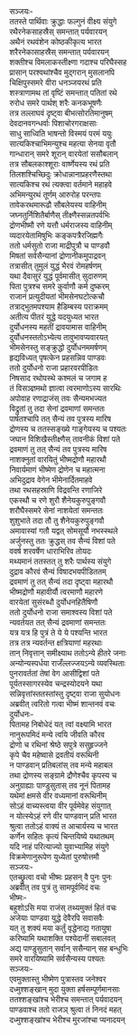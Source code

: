 सञ्जयः-  
ततस्ते पार्थिवाः क्रुद्धाः फल्गुनं वीक्ष्य संयुगे  
रथैरनेकसाहस्रैस् समन्तात् पर्यवारयन्  
अथैनं रथवंशेन कोष्ठकीकृत्य भारत  
शरैरनेकासाहस्रैस् समन्तात् पर्यवारयन्  
शक्तीश्च विमलाकस्तीक्ष्णा गदाश्च परिघैस्सह  
प्रासान् परश्वथांश्चैव मुद्गरान् मुसलानपि  
चिक्षिपुस्समरे वीरा धनञ्जयरथं प्रति  
शस्त्राणामथ तां वृष्टिं समन्तात् पतितां रथे  
रुरोध समरे पार्थश् शरैः कनकभूषणैः  
तत्र तल्लाघवं दृष्ट्वा बीभत्सोरतिमानुषम्  
देवदानवगन्धर्वाः पिशाचोरगराक्षसाः  
साधु साध्विति भाषन्तो विस्मयं परमं ययुः  
सात्यकिश्चाभिमन्युश्च महत्या सेनया वृतौ  
गान्धारान् समरे शूरान् वारयेतां ससौबलान्  
तत्र सौबलकाश्शूराः वार्ष्णेयस्य रथं प्रति  
तिलशश्चिच्छिदुः क्रोधान्नानाप्रहरणैस्तथा  
सात्यकिश्च रथं त्यक्त्वा वर्तमाने महाहवे  
अभिमन्युरथं तूर्णम् आरुरोह परन्तपः  
तावेकरथमारूढौ सौबलेयस्य वाहिनीम्  
जघ्नतुर्निशितैर्बाणैस् तीक्ष्णैस्सन्नतपर्वभिः  
द्रोणभीष्मौ रणे यत्तौ धर्मराजस्य वाहिनीम्  
व्यदारयेतामिषुभिः कङ्कपत्रैरजिह्मगैः  
ततो धर्मसुतो राजा माद्रीपुत्रौ च पाण्डवौ  
मिषतां सर्वसैन्यानां द्रोणानीकमुपाद्रवन्  
तत्रासीत् तुमुलं युद्धं भैरवं रोमहर्षणम्  
यथा दैवासुरं युद्धं पूर्वमासीत् सुदारुणम्  
पिता पुत्रश्च समरे कुर्वाणौ कर्म दुष्करम्  
राजानं प्रत्युदीयतां भीमसेनघटोत्कचौ  
तत्राद्भुतमपश्याम हैडिम्बस्य पराक्रमम्  
अतीत्य पीतरं युद्धे यदयुध्यत भारत  
दुर्योधनस्य महतीं द्रावयामास वाहिनीम्  
दुर्योधनस्ततोऽभ्येत्य तावुभावप्यवारयत्  
भीमसेनस्तु सङ्क्रुद्धो दुर्योधनममर्षणम्  
हृद्यविध्यत् पृषत्केन प्रहसन्निव पाण्डवः  
ततो दुर्योधनो राजा प्रहारवरपीडितः  
निषसाद रथोपस्थे कश्मलं च जगाम ह  
तं विसञ्ज्ञमथो ज्ञात्वा त्वरमाणोऽस्य सारथिः  
अपोवाह रणाद्राजंस् तवः सैन्यमभज्यत  
विद्रुतां तु तदा सेनां द्रवमाणां समन्ततः  
पार्षतश्चापि तत् सैन्यं तव पुत्रस्य मारिष  
द्रोणस्य च ततस्सङ्ख्ये गाङ्गेयस्य च पश्यतः  
जघान विशिखैस्तीक्ष्णैस् तावनीकं विशां पते  
द्रवमाणं तु तत् सैन्यं तव पुत्रस्य मारिष  
नाशक्नुतां वारयितुं भीष्मद्रोणौ महारथौ  
निवार्यमाणं भीष्मेण द्रोणेन च महात्मना  
अभिदुद्राव वेगेन भीमेनार्दितमाहवे  
तथा रथसहस्राणि विद्रवन्ति रणाजिरे  
एकस्थौ च रणे शुरौ शैनेयकुरुपुङ्गवौ  
शरौघैस्समरे सेनां नाशयेतां समन्ततः  
शुशुभाते तदा तौ तु शैनेयकुरुपुङ्गवौ  
अमावास्यां गतौ यद्वत् सोमसूर्यौ नभस्स्थले  
अर्जुनस्तु ततः क्रुद्धस् तव सैन्यं विशां पते  
ववर्ष शरवर्षेण धाराभिरिव तोयदः  
मथ्यमानं ततस्तत् तु शरैः पार्थस्य संयुगे  
दुद्राव कौरवं सैन्यं विषादभयपीडिततम्  
द्रवमाणं तु तत् सैन्यं तदा दृष्ट्वा महारथौ  
भीष्मद्रोणौ महावीर्यौ त्वरमाणौ महारणे  
वारयेतां सुसंरब्धौ दुर्योधनहितैषिणौ  
ततो दुर्योधनो राजा समाश्वस्य विशां पते  
न्यवर्तयत तत् सैन्यं द्रवमाणां समन्ततः  
यत्र यत्र हि पुत्रं ते ये ये पश्यन्ति भारत  
तत्र तत्र न्यवर्तन्त क्षत्रियाणां महरथाः  
तान् निवृत्तान् समीक्ष्याथ ततोऽन्ये हीतरे जनाः  
अन्योन्यस्पर्धया राजँल्लज्जयऽन्ये व्यवस्थिताः  
पुनरावर्ततां तेषां वेग आसीद्विशां पते  
पूर्यतस्सागरस्येव चन्द्रस्योदयने यथा  
सन्निवृत्तांस्ततस्तांस्तु दृष्ट्वा राजा सुयोधनः  
अब्रवीत् त्वरितो गत्वा भीष्मं शान्तनवं वचः  
दुर्योधनः-  
पितामह निबोधेदं यत् त्वां वक्ष्यामि भारत  
नानुरूपमिदं मन्ये त्वयि जीवति कौरव  
द्रोणो च रथिनां श्रेष्ठे सपुत्रे ससुहृज्जने  
कृपे चैव महेष्वासे द्रवतीयं वरूथिनी  
न पाण्डवान् प्रतिबलांस् तव मन्ये महाबल  
तथा द्रोणस्य सङ्ग्रामे द्रौणेश्चैव कृपस्य च  
अनुग्राह्याः पाण्डुसुतास् तव नूनं पितामह  
यथेमां क्षमसे वीर वध्यमानां वरूथिनीम्  
सोऽहं वाच्यस्त्वया वीर पूर्वमेवेह संयुगात्  
न योत्स्येऽहं रणे वीर पाण्डवान् प्रति भारत  
श्रुत्वा ततोऽहं वाक्यं त आचार्यस्य च भारत  
कर्णेन सहितः कृत्यं चिन्तयिष्ये यथातथम्  
यदि नाहं परित्याज्यो युवाभ्यामिह संयुगे  
विक्रमेणानुरूपेण युध्येतां पुरुषोत्तमौ  
सञ्जयः-  
एतच्छ्रुत्वा वचो भीष्मः प्रहसन् वै पुनः पुनः  
अब्रवीत् तव पुत्रं तु सामपूर्वमिदं वचः  
भीष्मः-  
बहुशोऽसि मया राजंस् तथ्यमुक्तं हितं वचः  
अजेयाः पाण्डवा युद्धे देवैरपि सवासवैः  
यत् तु शक्यं मया कर्तुं वृद्धेनाद्य गतायुषा  
करिष्यामि यथाशक्ति पश्येदानीं सबालवत्  
अद्य पाण्डुसुतान् सर्वान् ससैन्यान् सह बन्धुभिः  
समरे वारयिष्यामि सर्वसैन्यस्य पश्यतः  
सञ्जयः-  
एवमुक्तास्तु भीष्मेण पुत्रास्तव जनेश्वर  
दध्मुश्शङ्खान् मुदा युक्ता हर्षसम्पूर्णमानसाः  
ततश्शङ्खांश्च भेरीश्च समन्तात् पर्यवादयन्  
पाण्डवाश्च ततो राजञ् श्रुत्वा तं निनदं महत्  
दध्मुश्शङ्खांश्च भेरीश्च मुरजांश्चा प्यनादयन्  
